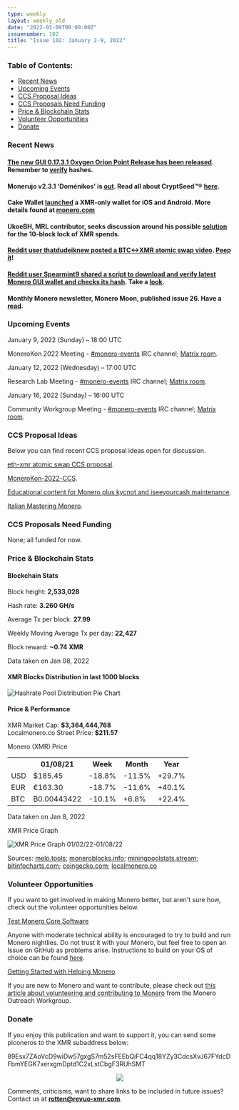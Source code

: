 ```yaml
---
type: weekly
layout: weekly_old
date: "2022-01-09T00:00:00Z"
issuenumber: 102
title: "Issue 102: January 2-9, 2022"
---
```


<h3>Table of Contents:</h3>
<ul class="contents">
    <li><a href="#news">Recent News</a></li>
    <li><a href="#events">Upcoming Events</a></li>
    <li><a href="#ideas">CCS Proposal Ideas</a></li>
    <li><a href="#proposals">CCS Proposals Need Funding</a></li>
    <li><a href="#stats">Price & Blockchain Stats</a></li>
    <li><a href="#volunteer">Volunteer Opportunities</a></li>
    <li><a href="#donate">Donate</a></li>
</ul>

<h3 id="news">Recent News</h3>

<div class="newsbyte">
    <h4><a href="https://www.getmonero.org/2022/01/06/monero-GUI-0.17.3.1-released.html" target="_blank">The new GUI 0.17.3.1 Oxygen Orion Point Release has been released</a>. Remember to <a href="https://web.getmonero.org/resources/user-guides/verification-allos-advanced.html" target="_blank">verify</a> hashes.</h4>
</div>

<div class="newsbyte">
    <h4>Monerujo v2.3.1 'Doménikos' is <a href="https://github.com/m2049r/xmrwallet/releases/tag/v2.3.1" target="_blank">out</a>. Read all about CryptSeed™® <a href="https://scribe.rip/-seed-with-offset-passphrase-works-in-monerujo-416ff5198b2e" target="_blank">here</a>.</h4>
</div>

<div class="newsbyte">
    <h4>Cake Wallet <a href="https://incogsnoo.com/r/Monero/comments/rz31yf/announcing_monerocom_by_cake_wallet_a_moneroonly/launches" target="_blank">launched</a> a XMR-only wallet for iOS and Android. More details found at <a href="https://monero.com/" target="_blank">monero.com</a></h4>
</div>

<div class="newsbyte">
    <h4>UkoeBH, MRL contributor, seeks discussion around his possible <a href="https://github.com/monero-project/research-lab/issues/95" target="_blank">solution</a> for the 10-block lock of XMR spends.</h4>
</div>

<div class="newsbyte">
    <h4><a href="https://incogsnoo.com/r/Monero/comments/rvd0v7/on_my_last_post_about_atomic_swaps_somebody_asked/" target="_blank">Reddit user thatdudeiknew posted a BTC<->XMR atomic swap video</a>. <a href="https://yewtu.be/watch?v=ZQG50hJTgBA" target="_blank">Peep it</a>!</h4>
</div>

<div class="newsbyte">
    <h4><a href="https://incogsnoo.com/r/Monero/comments/rw5o7p/long_time_user_first_time_tiny_contributor/" target="_blank">Reddit user Spearmint9 shared a script to download and verify latest Monero GUI wallet and checks its hash</a>. Take a <a href="https://github.com/Spearmint9/monero-linux-scripts" target="_blank">look</a>.</h4>
</div>

<div class="newsbyte">
    <h4>Monthly Monero newsletter, Monero Moon, published issue 26. Have a <a href="https://scribe.rip/themoneromoon/the-monero-moon-issue-26-37c1c76bafe8" target="_blank">read</a>.</h4>
</div>

<h3 id="events">Upcoming Events</h3>

<div class="event">
    <p class="date" markdown="1">January 9, 2022 (Sunday) – 18:00 UTC</p>
    <p markdown="1">MoneroKon 2022 Meeting - <a href="irc://irc.libera.chat/#monero-events" target="_blank">#monero-events</a> IRC channel; <a href="https://matrix.to/#/#monero-events:monero.social" target="_blank">Matrix room</a>.</p>
</div>

<div class="event">
    <p class="date" markdown="1">January 12, 2022 (Wednesday) – 17:00 UTC</p>
    <p markdown="1">Research Lab Meeting - <a href="irc://irc.libera.chat/#monero-research-lab" target="_blank">#monero-events</a> IRC channel; <a href="https://matrix.to/#/#monero-research-lab:monero.social" target="_blank">Matrix room</a>.</p>
</div>

<div class="event">
    <p class="date" markdown="1">January 16, 2022 (Sunday) – 16:00 UTC</p>
    <p markdown="1">Community Workgroup Meeting - <a href="irc://irc.libera.chat/#monero-community" target="_blank">#monero-events</a> IRC channel; <a href="https://matrix.to/#/#monero-community:monero.social" target="_blank">Matrix room</a>.</p>
</div>

<h3 id="ideas">CCS Proposal Ideas</h3>

<p>Below you can find recent CCS proposal ideas open for discussion.</p>

<div class="proposal">
<p><a href="https://repo.getmonero.org/monero-project/ccs-proposals/-/merge_requests/277" target="_blank">eth-xmr atomic swap CCS proposal</a>.</p>
</div>

<div class="proposal">
<p><a href="https://repo.getmonero.org/monero-project/ccs-proposals/-/merge_requests/276" target="_blank">MoneroKon-2022-CCS</a>.</p>
</div>

<div class="proposal">
<p><a href="https://repo.getmonero.org/monero-project/ccs-proposals/-/merge_requests/273" target="_blank">Educational content for Monero plus kycnot and iseeyourcash maintenance</a>.</p>
</div>

<div class="proposal">
<p><a href="https://repo.getmonero.org/monero-project/ccs-proposals/-/merge_requests/251" target="_blank">Italian Mastering Monero</a>.</p>
</div>

<h3 id="proposals">CCS Proposals Need Funding</h3>

<p>None; all funded for now.</p>

<h3 id="stats">Price & Blockchain Stats</h3>

<h4 class="stat">Blockchain Stats</h4>

<div class="bcstats">
    <p>Block height: <b>2,533,028</b></p>
    <p>Hash rate: <b>3.260 GH/s</b></p>
    <p>Average Tx per block: <b>27.99</b></p>
    <p>Weekly Moving Average Tx per day: <b>22,427</b></p>
    <p>Block reward: <b>~0.74 XMR</b></p>
</div>
<p class="note">Data taken on Jan 08, 2022</p>

<h4 class="stat">XMR Blocks Distribution in last 1000 blocks</h4>
<p><img src="/img/hashrate-pool-distribution-0108.png" alt="Hashrate Pool Distribution Pie Chart"/></p>

<h4 class="stat" id="price-stat">Price & Performance</h4>

<div class="price-intro">XMR Market Cap: <b>$3,364,444,768</b><br/>Localmonero.co Street Price: <b>$211.57</b></div>

<p class="table-title">Monero (XMR) Price</p>
<table class="price-table">
  <tr class="row1">
    <th></th>
    <th>01/08/21</th>
    <th>Week</th>
    <th>Month</th>
    <th>Year</th>
  </tr>
  <tr>
    <td data-th="XMR to">USD</td>
    <td data-th="01/08/22">$185.45</td>
    <td data-th="Week" class="red">-18.8%</td>
    <td data-th="Month" class="red">-11.5%</td>
    <td data-th="Year" class="green">+29.7%</td>
  </tr>
  <tr class="row3">
    <td data-th="XMR to">EUR</td>
    <td data-th="01/08/22">€163.30</td>
    <td data-th="Week" class="red">-18.7%</td>
    <td data-th="Month" class="red">-11.6%</td>
    <td data-th="Year" class="green">+40.1%</td>
  </tr>
  <tr>
    <td data-th="XMR to">BTC</td>
    <td data-th="01/08/22">₿0.00443422</td>
    <td data-th="Week" class="red">-10.1%</td>
    <td data-th="Month" class="green">+6.8%</td>
    <td data-th="Year" class="green">+22.4%</td>
  </tr>
</table>
<p class="note">Data taken on Jan 8, 2022</p>

<p class="table-title">XMR Price Graph</p>

![XMR Price Graph 01/02/22-01/08/22](/img/weekly-chart-0108.png "XMR Price Graph 01/02/22-01/08/22") 

Sources: <a href="https://melo.tools/explorer/mainnet/" target="_blank">melo.tools</a>; <a href="https://moneroblocks.info/stats/transaction-stats" target="_blank">moneroblocks.info</a>; <a href="https://miningpoolstats.stream/monero" target="_blank">miningpoolstats.stream</a>; <a href="https://bitinfocharts.com/monero/" target="_blank">bitinfocharts.com</a>; <a href="https://www.coingecko.com/en/coins/monero" target="_blank">coingecko.com</a>; <a href="https://localmonero.co/statistics" target="_blank">localmonero.co</a>

<h3 id="volunteer">Volunteer Opportunities</h3>

<p>If you want to get involved in making Monero better, but aren't sure how, check out the volunteer opportunities below.</p>

<div class="newsbyte">
    <p class="date"><a href="https://github.com/monero-project/monero" target="_blank">Test Monero Core Software</a></p>
    <p>Anyone with moderate technical ability is encouraged to try to build and run Monero nightlies. Do not trust it with your Monero, but feel free to open an Issue on GitHub as problems arise. Instructions to build on your OS of choice can be found <a href="https://github.com/monero-project/monero#compiling-monero-from-source" target="_blank">here</a>. </p>
</div>

<div class="newsbyte">
    <p class="date"><a href="https://github.com/monero-project/monero" target="_blank">Getting Started with Helping Monero</a></p>
    <p>If you are new to Monero and want to contribute, please check out <a href="https://www.monerooutreach.org/stories/getting-started-helping-monero.php" target="_blank">this article about volunteering and contributing to Monero</a> from the Monero Outreach Workgroup. </p>
</div>

<h3 id="donate">Donate</h3>

<p markdown="1">If you enjoy this publication and want to support it, you can send some piconeros to the XMR subaddress below:</p>

<p class="address" markdown="1">89Esx7ZAoVcD9wiDw57gxgS7m52sFEEbQiFC4qq18YZy3CdcsXvJ67FYdcDFbmYEGK7xerxgmDptd1C2xLstCbgF3RUhSMT</p>

<p><center><a href="monero:89Esx7ZAoVcD9wiDw57gxgS7m52sFEEbQiFC4qq18YZy3CdcsXvJ67FYdcDFbmYEGK7xerxgmDptd1C2xLstCbgF3RUhSMT" class="qr"><img src="/img/donate-monero.jpg" style="max-width: 200px;"/></a></center></p>

Comments, criticisms, want to share links to be included in future issues? Contact us at **rotten@revuo-xmr.com**.